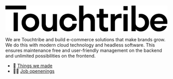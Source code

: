 ![Touchtribe Logo](https://raw.githubusercontent.com/TouchTribe/.github/main/touchtribe-logo-black.png)

We are Touchtribe and build e-commerce solutions that make brands grow. We do this with modern cloud technology and headless software. This ensures maintenance free and user-friendly management on the backend and unlimited possibilities on the frontend.

- 🎉 [Things we made](https://www.touchtribe.nl/en/cases)
- 👩‍💻 [Job openenings](https://www.touchtribe.nl/en/about-us/careers)
